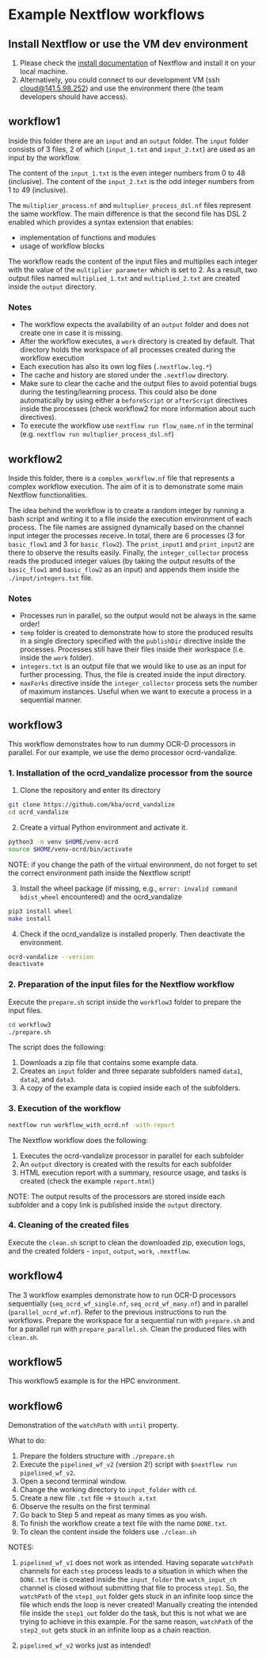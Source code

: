 # Example Nextflow workflows

## Install Nextflow or use the VM dev environment

1. Please check the [install documentation](https://www.nextflow.io/docs/latest/getstarted.html) of Nextflow and install it on your local machine.
2. Alternatively, you could connect to our development VM (ssh cloud@141.5.98.252) and use the environment there (the team developers should have access).

## workflow1
Inside this folder there are an `input` and an `output` folder.
The `input` folder consists of 3 files, 2 of which (`input_1.txt` and `input_2.txt`) are used as an input by the workflow.

The content of the `input_1.txt` is the even integer numbers from 0 to 48 (inclusive).
The content of the `input_2.txt` is the odd integer numbers from 1 to 49 (inclusive).

The `multiplier_process.nf` and `multuplier_process_dsl.nf` files represent the same workflow.
The main difference is that the second file has DSL 2 enabled which provides a syntax extension that enables:
- implementation of functions and modules
- usage of workflow blocks

The workflow reads the content of the input files and multiplies each integer with the value of the `multiplier parameter` which is set to 2.
As a result, two output files named `multiplied_1.txt` and `multiplied_2.txt` are created inside the `output` directory.

### Notes
- The workflow expects the availability of an `output` folder and does not create one in case it is missing.
- After the workflow executes, a `work` directory is created by default. That directory holds the workspace of all processes created during the workflow execution
- Each execution has also its own log files (`.nextflow.log.*`)
- The cache and history are stored under the `.nextflow` directory.
- Make sure to clear the cache and the output files to avoid potential bugs during the testing/learning process. This could also be done automatically by using either a `beforeScript` or `afterScript` directives inside the processes (check workflow2 for more information about such directives).
- To execute the workflow use `nextflow run flow_name.nf` in the terminal (e.g. `nextflow run multuplier_process_dsl.nf`)

## workflow2
Inside this folder, there is a `complex_workflow.nf` file that represents a complex workflow execution.
The aim of it is to demonstrate some main Nextflow functionalities.

The idea behind the workflow is to create a random integer by running a bash script and writing it to a file inside the execution environment of each process.
The file names are assigned dynamically based on the channel input integer the processes receive.
In total, there are 6 processes (3 for `basic_flow1` and 3 for `basic_flow2`).
The `print_input1` and `print_input2` are there to observe the results easily.
Finally, the `integer_collector` process reads the produced integer values (by taking the output results of the `basic_flow1` and `basic_flow2` as an input) and appends them inside the `./input/integers.txt` file.

### Notes
- Processes run in parallel, so the output would not be always in the same order!
- `temp` folder is created to demonstrate how to store the produced results in a single directory specified with the `publishDir` directive inside the processes. Processes still have their files inside their workspace (i.e. inside the `work` folder).
- `integers.txt` is an output file that we would like to use as an input for further processing. Thus, the file is created inside the input directory.
- `maxForks` directive inside the `integer_collector` process sets the number of maximum instances. Useful when we want to execute a process in a sequential manner.

## workflow3
This workflow demonstrates how to run dummy OCR-D processors in parallel. For our example, we use the demo processor ocrd-vandalize.

### 1. Installation of the ocrd_vandalize processor from the source
1. Clone the repository and enter its directory
```sh
git clone https://github.com/kba/ocrd_vandalize
cd ocrd_vandalize
```
2. Create a virtual Python environment and activate it.
```sh
python3 -m venv $HOME/venv-ocrd
source $HOME/venv-ocrd/bin/activate
```
NOTE: if you change the path of the virtual environment, do not forget to set the correct environment path inside the Nextflow script!

3. Install the wheel package (if missing, e.g., `error: invalid command bdist_wheel` encountered) and the ocrd_vandalize
```sh
pip3 install wheel
make install
```
4. Check if the ocrd_vandalize is installed properly. Then deactivate the environment.
```sh
ocrd-vandalize --version
deactivate
```

### 2. Preparation of the input files for the Nextflow workflow
Execute the `prepare.sh` script inside the `workflow3` folder to prepare the input files.
```sh
cd workflow3
./prepare.sh
```

The script does the following:
1. Downloads a zip file that contains some example data.
2. Creates an `input` folder and three separate subfolders named `data1`, `data2`, and `data3`.
3. A copy of the example data is copied inside each of the subfolders.

### 3. Execution of the workflow
```sh
nextflow run workflow_with_ocrd.nf -with-report
```

The Nextflow workflow does the following:
1. Executes the ocrd-vandalize processor in parallel for each subfolder
2. An `output` directory is created with the results for each subfolder
3. HTML execution report with a summary, resource usage, and tasks is created (check the example `report.html`)

NOTE: The output results of the processors are stored inside each subfolder and a copy link is published inside the `output` directory.

### 4. Cleaning of the created files
Execute the `clean.sh` script to clean the downloaded zip, execution logs, and the created folders - `input`, `output`, `work`, `.nextflow`.

## workflow4
The 3 workflow examples demonstrate how to run OCR-D processors sequentially (`seq_ocrd_wf_single.nf`, `seq_ocrd_wf_many.nf`) and in parallel (`parallel_ocrd_wf.nf`). Refer to the previous instructions to run the workflows. Prepare the workspace for a sequential run with `prepare.sh` and for a parallel run with `prepare_parallel.sh`. Clean the produced files with `clean.sh`.

## workflow5
This workflow5 example is for the HPC environment.

## workflow6
Demonstration of the `watchPath` with `until` property.

What to do:
1. Prepare the folders structure with `./prepare.sh`
2. Execute the `pipelined_wf_v2` (version 2!) script with `$nextflow run pipelined_wf_v2`.
3. Open a second terminal window.
4. Change the working directory to `input_folder` with `cd`.
5. Create a new file `.txt` file -> `$touch a.txt`
6. Observe the results on the first terminal
7. Go back to Step 5 and repeat as many times as you wish. 
8. To finish the workflow create a text file with the name `DONE.txt`.
9. To clean the content inside the folders use `./clean.sh`

NOTES: 
1. `pipelined_wf_v1` does not work as intended. Having separate `watchPath` channels for each `step` process leads to a situation in which when the `DONE.txt` file is created inside the `input_folder` the `watch_input_ch` channel is closed without submitting that file to process `step1`. So, the `watchPath` of the `step1_out` folder gets stuck in an infinite loop since the file which ends the loop is never created! Manually creating the intended file inside the `step1_out` folder do the task, but this is not what we are trying to achieve in this example. For the same reason, `watchPath` of the `step2_out` gets stuck in an infinite loop as a chain reaction.

2. `pipelined_wf_v2` works just as intended!
